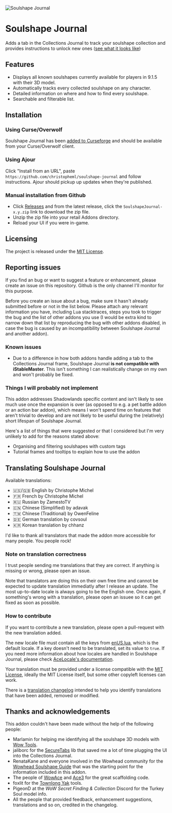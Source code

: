 ![Soulshape Journal](.media/logo.png)

# Soulshape Journal

Adds a tab in the Collections Journal to track your soulshape collection and provides instructions to unlock new ones ([see what it looks like](.media/screenshot1.jpg))

## Features

* Displays all known soulshapes currently available for players in 9.1.5 with their 3D model.
* Automatically tracks every collected soulshape on any character.
* Detailed information on where and how to find every soulshape.
* Searchable and filterable list.

## Installation

### Using Curse/Overwolf

Soulshape Journal has been [added to Curseforge](https://www.curseforge.com/wow/addons/soulshape-journal) and should be available from your Curse/Overwolf client.

### Using Ajour

Click "Install from an URL", paste `https://github.com/christopheml/soulshape-journal` and follow instructions. Ajour should pickup up updates when they're published.

### Manual installation from Github

* Click [Releases](https://github.com/christopheml/soulshape-journal/releases/) and from the latest release, click the `SoulshapeJournal-x.y.zip` link to download the zip file.
* Unzip the zip file into your retail Addons directory.
* Reload your UI if you were in-game.

## Licensing

The project is released under the [MIT License](LICENSE.txt).

## Reporting issues

If you find an bug or want to suggest a feature or enhancement, please create an issue on this repository. Github is the only channel I'll monitor for this purpose. 

Before you create an issue about a bug, make sure it hasn't already submitted before or not in the list below. Please attach any relevant information you have, including Lua stacktraces, steps you took to trigger the bug and the list of other addons you use (I would be extra kind to narrow down that list by reproducing the bug with other addons disabled, in case the bug is caused by an incompatibility between Soulshape Journal and another addon).

### Known issues

* Due to a difference in how both addons handle adding a tab to the Collections Journal frame, Soulshape Journal **is not compatible with iStableMaster**. This isn't something I can realistically change on my own and won't probably be fixed.

### Things I will probably not implement

This addon addresses Shadowlands specific content and isn't likely to see much use once the expansion is over (as opposed to e.g. a pet battle addon or an action bar addon), which
means I won't spend time on features that aren't trivial to develop and are not likely to be useful during the (relatively) short lifespan of Soulshape Journal.

Here's a list of things that were suggested or that I considered but I'm very unlikely to add for the reasons stated above:

* Organising and filtering soulshapes with custom tags
* Tutorial frames and tooltips to explain how to use the addon

## Translating Soulshape Journal

Available translations:

* :us:/:uk: English by Christophe Michel
* :fr: French  by Christophe Michel
* :ru: Russian by ZamestoTV
* :cn: Chinese (Simplified) by adavak
* :taiwan: Chinese (Traditional) by OwenFeline
* :de: German translation by covsoul
* :kr: Korean translation by chhanz

I'd like to thank all translators that made the addon more accessible for many people. You people rock!

### Note on translation correctness

I trust people sending me translations that they are correct. If anything is missing or wrong, please open an issue.

Note that translators are doing this on their own free time and cannot be expected to update translation immediatly after I release an update. The most up-to-date locale is always going to be the English one. Once again, if something's wrong with a translation, please open an issuee so it can get fixed as soon as possible. 

### How to contribute

If you want to contribute a new translation, please open a pull-request with the new translation added. 

The new locale file must contain all the keys from [enUS.lua](Localization/enUS.lua), which is the default locale. If a key doesn't need to be translated, set its value to `true`. If you need more information about how locales are handled in Soulshape Journal, please check [AceLocale's documentation](https://www.wowace.com/projects/ace3/pages/api/ace-locale-3-0?comment=1).

Your translation must be provided under a license compatible with the [MIT License](LICENSE.txt), ideally the MIT License itself, but some other copyleft licenses can work.

There is a [translation changelog](Localization/CHANGELOG-translations.md) intended to help you identify translations that have been added, removed or modified.

## Thanks and acknowledgements

This addon couldn't have been made without the help of the following people: 

* Marlamin for helping me identifying all the soulshape 3D models with [Wow Tools](https://wow.tools/).
* jaliborc for the [SecureTabs](https://github.com/Jaliborc/SecureTabs-2.0) lib that saved me a lot of time plugging the UI into the Collections Journal.
* RenataKane and everyone involved in the Wowhead community for the [Wowhead Soulshape Guide](https://fr.wowhead.com/guides/soulshapes-night-fae-covenant) that was the starting point for the information included in this addon.
* The people of [WowAce](https://www.wowace.com/) and [Ace3](https://www.wowace.com/projects/ace3) for the great scaffolding code.
* foxlit for the [Townlong Yak](https://www.townlong-yak.com/) tools.
* PigeonD at the *WoW Secret Finding & Collection* Discord for the Turkey Soul model info.
* All the people that provided feedback, enhancement suggestions, translations and so on, credited in the changelog.
